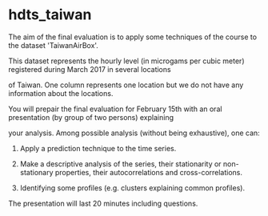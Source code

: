 # hdts_taiwan
The aim of the final evaluation is to apply some techniques of the course to the dataset 'TaiwanAirBox'.

This dataset represents the hourly level (in microgams per cubic meter) registered during March 2017 in several locations 

of Taiwan. One column represents one location but we do not have any information about the locations.

You will prepair the final evaluation for February 15th with an oral presentation (by group of two persons) explaining 

your analysis. Among possible analysis (without being exhaustive), one can:

1) Apply a prediction technique to the time series.

2) Make a descriptive analysis of the series, their stationarity or non-stationary properties, their autocorrelations and cross-correlations. 

3) Identifying some profiles (e.g. clusters explaining common profiles).

The presentation will last 20 minutes including questions.
